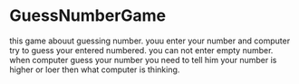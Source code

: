 # GuessNumberGame
this game abouut guessing number. youu enter your number and computer try to guess your entered numbered. you can not enter empty number.
when computer guess your number you need to tell him your number is higher or loer then what computer is thinking.
